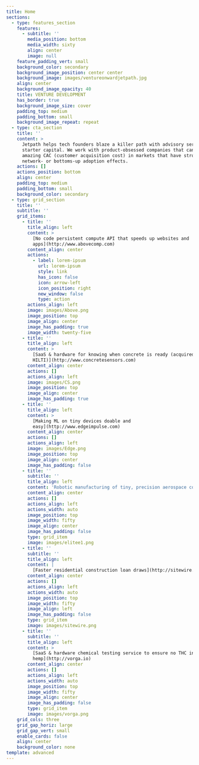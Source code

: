```yaml
---
title: Home
sections:
  - type: features_section
    features:
      - subtitle: ''
        media_position: bottom
        media_width: sixty
        align: center
        image: null
    feature_padding_vert: small
    background_color: secondary
    background_image_position: center center
    background_image: images/ventureonwardjetpath.jpg
    align: center
    background_image_opacity: 40
    title: VENTURE DEVELOPMENT
    has_border: true
    background_image_size: cover
    padding_top: medium
    padding_bottom: small
    background_image_repeat: repeat
  - type: cta_section
    title: ''
    content: >
      Jetpath helps tech founders blaze a killer path with advisory services and
      starter capital. We work with product-obsessed companies that can achieve
      amazing CAC (customer acquisition cost) in markets that have strong
      network- or bottoms-up adoption effects.
    actions: []
    actions_position: bottom
    align: center
    padding_top: medium
    padding_bottom: small
    background_color: secondary
  - type: grid_section
    title: ''
    subtitle: ''
    grid_items:
      - title: ''
        title_align: left
        content: >
          [No code persistent compute API that speeds up websites and
          apps](http://www.abovecomp.com)
        content_align: center
        actions:
          - label: lorem-ipsum
            url: lorem-ipsum
            style: link
            has_icon: false
            icon: arrow-left
            icon_position: right
            new_window: false
            type: action
        actions_align: left
        image: images/Above.png
        image_position: top
        image_align: center
        image_has_padding: true
        image_width: twenty-five
      - title: ''
        title_align: left
        content: >
          [SaaS & hardware for knowing when concrete is ready (acquired by
          HILTI)](http://www.concretesensors.com)
        content_align: center
        actions: []
        actions_align: left
        image: images/CS.png
        image_position: top
        image_align: center
        image_has_padding: true
      - title: ''
        title_align: left
        content: >
          [Making ML on tiny devices doable and
          easy](http://www.edgeimpulse.com)
        content_align: center
        actions: []
        actions_align: left
        image: images/Edge.png
        image_position: top
        image_align: center
        image_has_padding: false
      - title: ''
        subtitle: ''
        title_align: left
        content: 'Robotic manufacturing of tiny, precision aerospace components'
        content_align: center
        actions: []
        actions_align: left
        actions_width: auto
        image_position: top
        image_width: fifty
        image_align: center
        image_has_padding: false
        type: grid_item
        image: images/elitee1.png
      - title: ''
        subtitle: ''
        title_align: left
        content: |
          [Faster residential construction loan draws](http://sitewire.co)
        content_align: center
        actions: []
        actions_align: left
        actions_width: auto
        image_position: top
        image_width: fifty
        image_align: left
        image_has_padding: false
        type: grid_item
        image: images/sitewire.png
      - title: ''
        subtitle: ''
        title_align: left
        content: >
          [SaaS & hardware chemical testing service to ensure no THC in
          hemp](http://vorga.io)
        content_align: center
        actions: []
        actions_align: left
        actions_width: auto
        image_position: top
        image_width: fifty
        image_align: center
        image_has_padding: false
        type: grid_item
        image: images/vorga.png
    grid_cols: three
    grid_gap_horiz: large
    grid_gap_vert: small
    enable_cards: false
    align: center
    background_color: none
template: advanced
---
```

